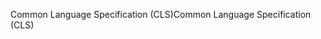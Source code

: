 <span data-ttu-id="e12af-101">Common Language Specification (CLS)</span><span class="sxs-lookup"><span data-stu-id="e12af-101">Common Language Specification (CLS)</span></span>